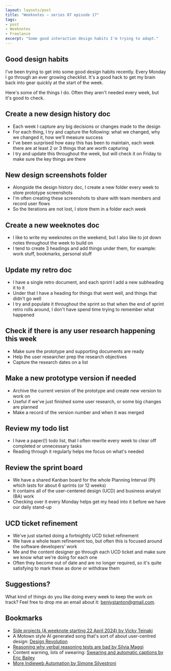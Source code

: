 ```yaml
---
layout: layouts/post
title: "Weeknotes – series 07 episode 17"
tags:
- post
- Weeknotes
- Freelance
excerpt: "Some good interaction design habits I'm trying to adopt."
---
```


## Good design habits

I've been trying to get into some good design habits recently. Every Monday I go through an ever growing checklist. It's a good hack to get my brain back into gear quickly at the start of the week.

Here's some of the things I do. Often they aren't needed every week, but it's good to check.

## Create a new design history doc
- Each week I capture any big decisions or changes made to the design
- For each thing, I try and capture the following: what we changed, why we changed it, how we’ll measure success
- I've been surprised how easy this has been to maintain, each week there are at least 2 or 3 things that are worth capturing
- I try and update this throughout the week, but will check it on Friday to make sure the key things are there

## New design screenshots folder
- Alongside the design history doc, I create a new folder every week to store prototype screenshots
- I'm often creating these screenshots to share with team members and record user flows
- So the iterations are not lost, I store them in a folder each week

## Create a new weeknotes doc
- I like to write my weeknotes on the weekend, but I also like to jot down notes throughout the week to build on
- I tend to create 3 headings and add things under them, for example: work stuff, bookmarks, personal stuff

## Update my retro doc
- I have a single retro document, and each sprint I add a new subheading it to it
- Under that I have a heading for things that went well, and things that didn't go well
- I try and populate it throughout the sprint so that when the end of sprint retro rolls around, I don't have spend time trying to remember what happened

## Check if there is any user research happening this week 
- Make sure the prototype and supporting documents are ready
- Help the user researcher prep the research objectives
- Capture the research dates on a list

## Make a new prototype version if needed
- Archive the current version of the prototype and create new version to work on
- Useful if we've just finished some user research, or some big changes are planned
- Make a record of the version number and when it was merged

## Review my todo list
- I have a paper(!) todo list, that I often rewrite every week to clear off completed or unnecessary tasks
- Reading through it regularly helps me focus on what's needed

## Review the sprint board
- We have a shared Kanban board for the whole Planning Interval (PI) which lasts for about 6 sprints (or 12 weeks)
- It contains all of the user-centered design (UCD) and business analyst (BA) work 
- Checking over it every Monday helps get my head into it before we have our daily stand-up

## UCD ticket refinement
- We've just started doing a fortnightly UCD ticket refinement
- We have a whole team refinement too, but often this is focused around the software developers' work
- Me and the content designer go through each UCD ticket and make sure we know what we're doing for each one
- Often they become out of date and are no longer required, so it's quite satisfying to mark these as done or withdraw them

## Suggestions?

What kind of things do you like doing every week to keep the work on track? Feel free to drop me an email about it: <a href="mailto:benjystanton@gmail.com" rel="me">benjystanton@gmail.com</a>.


## Bookmarks 

- [Side projects (A weeknote starting 22 April 2024) by Vicky Teinaki](https://medium.vickyteinaki.com/side-projects-a-weeknote-starting-22-april-2024-4a62c3efae72)
- A Motown style AI generated song that's sort of about user-centred design: [Design Revolution](https://suno.com/song/f081b828-f60a-4dea-acec-71c28ec7b402)
- [Reasoning why verbal reasoning tests are bad by Silvia Maggi](https://silviamaggidesign.com/personal/verbal-reasoning-test-feedback/)
- Content warning, lots of swearing: [Swearing and automatic captions by Eric Bailey](https://ericwbailey.website/published/swearing-and-automatic-captions/)
- [More Indieweb Automation by Simone Silvestroni](https://minutestomidnight.co.uk/blog/more-indieweb-automation/)
